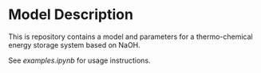 # Model Description
This is repository contains a model and parameters for a thermo-chemical energy storage system based on NaOH.

See *examples.ipynb* for usage instructions.
